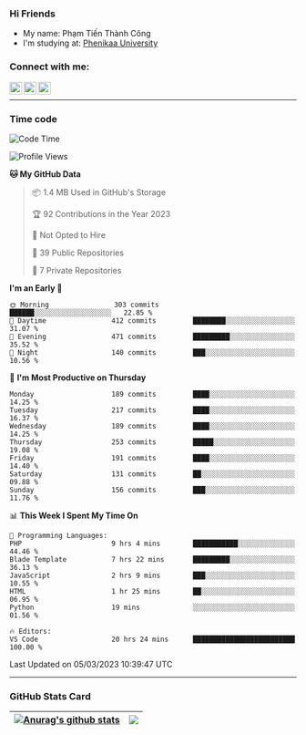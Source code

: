 ### Hi Friends

- My name: Phạm Tiến Thành Công
- I'm studying at: [Phenikaa University]


### Connect with me:
[<img align="left" alt="PhamTienThanhCong | Facebook" width="22px" src="https://upload.wikimedia.org/wikipedia/commons/thumb/1/16/Facebook-icon-1.png/640px-Facebook-icon-1.png" />][facebook]
[<img align="left" alt="PhamTienThanhCong | Zalo" width="22px" src="https://www.anphatpc.com.vn/template/anphat_2020v2/images/icon-zalo.jpg" />][zalo]
[<img align="left" alt="PhamTienThanhCong | LinkedIn" width="22px" src="https://cdn3.iconfinder.com/data/icons/inficons/512/linkedin.png" />][linkedin]

<br />

---

### Time code

<!--START_SECTION:waka-->
![Code Time](http://img.shields.io/badge/Code%20Time-907%20hrs%208%20mins-blue)

![Profile Views](http://img.shields.io/badge/Profile%20Views-3-blue)

**🐱 My GitHub Data** 

> 📦 1.4 MB Used in GitHub's Storage 
 > 
> 🏆 92 Contributions in the Year 2023
 > 
> 🚫 Not Opted to Hire
 > 
> 📜 39 Public Repositories 
 > 
> 🔑 7 Private Repositories 
 > 
**I'm an Early 🐤** 

```text
🌞 Morning                303 commits         ██████░░░░░░░░░░░░░░░░░░░   22.85 % 
🌆 Daytime                412 commits         ████████░░░░░░░░░░░░░░░░░   31.07 % 
🌃 Evening                471 commits         █████████░░░░░░░░░░░░░░░░   35.52 % 
🌙 Night                  140 commits         ███░░░░░░░░░░░░░░░░░░░░░░   10.56 % 
```
📅 **I'm Most Productive on Thursday** 

```text
Monday                   189 commits         ████░░░░░░░░░░░░░░░░░░░░░   14.25 % 
Tuesday                  217 commits         ████░░░░░░░░░░░░░░░░░░░░░   16.37 % 
Wednesday                189 commits         ████░░░░░░░░░░░░░░░░░░░░░   14.25 % 
Thursday                 253 commits         █████░░░░░░░░░░░░░░░░░░░░   19.08 % 
Friday                   191 commits         ████░░░░░░░░░░░░░░░░░░░░░   14.40 % 
Saturday                 131 commits         ██░░░░░░░░░░░░░░░░░░░░░░░   09.88 % 
Sunday                   156 commits         ███░░░░░░░░░░░░░░░░░░░░░░   11.76 % 
```


📊 **This Week I Spent My Time On** 

```text
💬 Programming Languages: 
PHP                      9 hrs 4 mins        ███████████░░░░░░░░░░░░░░   44.46 % 
Blade Template           7 hrs 22 mins       █████████░░░░░░░░░░░░░░░░   36.13 % 
JavaScript               2 hrs 9 mins        ███░░░░░░░░░░░░░░░░░░░░░░   10.55 % 
HTML                     1 hr 25 mins        ██░░░░░░░░░░░░░░░░░░░░░░░   06.95 % 
Python                   19 mins             ░░░░░░░░░░░░░░░░░░░░░░░░░   01.56 % 

🔥 Editors: 
VS Code                  20 hrs 24 mins      █████████████████████████   100.00 % 
```


 Last Updated on 05/03/2023 10:39:47 UTC
<!--END_SECTION:waka-->

---

### GitHub Stats Card

| <a href="https://github.com/phamtienthanhcong"><img align="center" src="https://github-readme-stats.vercel.app/api?username=PhamTienThanhCong&show_icons=true&include_all_commits=true&theme=buefy&hide_border=true&theme=ocean_dark" alt="Anurag's github stats" /></a> | <a href="https://github.com/phamtienthanhcong"><img align="center" src="https://github-readme-stats.vercel.app/api/top-langs/?username=PhamTienThanhCong&layout=compact&theme=buefy&hide_border=true&theme=ocean_dark" /></a> |
| ------------- | ------------- |

[Phenikaa University]: https://phenikaa-uni.edu.vn/vi
[facebook]: https://www.facebook.com/phamtienthanhcong
[linkedin]: https://linkedin.com/in/phamtienthanhcong
[zalo]: https://zalo.me/0396396332
[tiktok]: https://www.tiktok.com/@phamtienthanhcong
[web]: https://github.com/PhamTienThanhCong/web_dev
[min project]: https://github.com/PhamTienThanhCong/Project-Of-Web
[c and cpp]: https://github.com/PhamTienThanhCong/Code_C_and_Cpro
[python]: https://github.com/PhamTienThanhCong/Python_beginer
